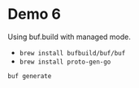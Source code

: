 # Demo 6

Using buf.build with managed mode.

- `brew install bufbuild/buf/buf`
- `brew install proto-gen-go`

```bash
buf generate
```
